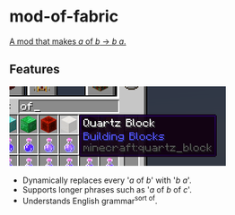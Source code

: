 # mod-of-fabric

[A mod that makes _a_ of _b_ → _b_ _a_.](https://discordapp.com/channels/507304429255393322/608088354042544139/747807495850033263)

## Features

![Screenshot](screenshot.png)

* Dynamically replaces every '_a_ of _b_' with '_b_ _a_'.
* Supports longer phrases such as '_a_ of _b_ of _c_'.
* Understands English grammar<sup>sort of</sup>.
